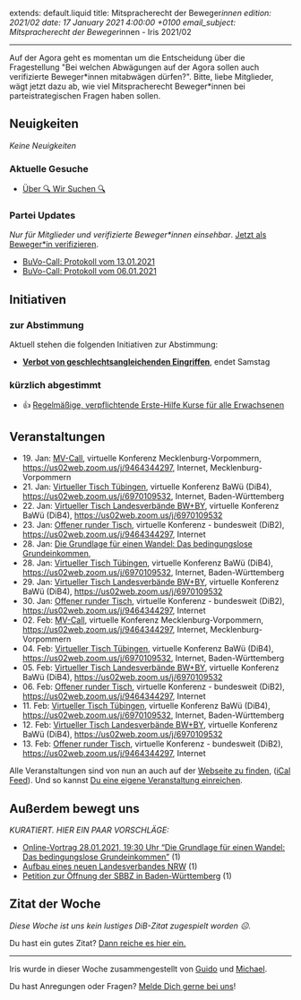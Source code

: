 
extends: default.liquid
title: Mitspracherecht der Beweger*innen
edition: 2021/02
date: 17 January 2021 4:00:00 +0100
email_subject: Mitspracherecht der Beweger*innen - Iris 2021/02

---
Auf der Agora geht es momentan um die Entscheidung über die Fragestellung "Bei welchen Abwägungen auf der Agora sollen auch verifizierte Beweger\*innen mitabwägen dürfen?". Bitte, liebe Mitglieder, wägt jetzt dazu ab, wie viel Mitspracherecht Beweger\*innen bei parteistrategischen Fragen haben sollen.

## Neuigkeiten

_Keine Neuigkeiten_

### Aktuelle Gesuche

 - [Über 🔍 Wir Suchen 🔍](https://marktplatz.bewegung.jetzt/t/ueber-wir-suchen/8837)

### Partei Updates

_Nur für Mitglieder und verifizierte Beweger\*innen einsehbar_. [Jetzt als Beweger\*in verifizieren](https://bewegung.jetzt/bewegerin-werden/).

 - [BuVo-Call: Protokoll vom 13.01.2021](https://marktplatz.bewegung.jetzt/t/buvo-call-protokoll-vom-13-01-2021/37112)
 - [BuVo-Call: Protokoll vom 06.01.2021](https://marktplatz.bewegung.jetzt/t/buvo-call-protokoll-vom-06-01-2021/37049)

## Initiativen

### zur Abstimmung
Aktuell stehen die folgenden Initiativen zur Abstimmung:

 - **[Verbot von geschlechtsangleichenden Eingriffen](https://abstimmen.bewegung.jetzt/initiative/306-verbot-von-geschlechtsangleichenden-eingriffen)**, endet Samstag
### kürzlich abgestimmt

 - 👍 [Regelmäßige, verpflichtende Erste-Hilfe Kurse für alle Erwachsenen](https://abstimmen.bewegung.jetzt/initiative/302-regelmaige-verpflichtende-erste-hilfe-kurse-fur-alle-erwachsenen)


## Veranstaltungen

 - 19.&nbsp;Jan: [MV-Call](https://bewegung.jetzt/veranstaltungen/mv-call-2/), virtuelle Konferenz Mecklenburg-Vorpommern, https://us02web.zoom.us/j/9464344297, Internet, Mecklenburg-Vorpommern
 - 21.&nbsp;Jan: [Virtueller Tisch Tübingen](https://bewegung.jetzt/veranstaltungen/virtueller-tisch-tuebingen-2021-01-21/), virtuelle Konferenz BaWü (DiB4), https://us02web.zoom.us/j/6970109532, Internet, Baden-Württemberg
 - 22.&nbsp;Jan: [Virtueller Tisch Landesverbände BW+BY](https://bewegung.jetzt/veranstaltungen/virtueller-tisch-landesverbaende-bwby-2021-01-22/), virtuelle Konferenz BaWü (DiB4), https://us02web.zoom.us/j/6970109532
 - 23.&nbsp;Jan: [Offener runder Tisch](https://bewegung.jetzt/veranstaltungen/offener-runder-tisch-2021-01-23/), virtuelle Konferenz - bundesweit (DiB2), https://us02web.zoom.us/j/9464344297, Internet
 - 28.&nbsp;Jan: [Die Grundlage für einen Wandel: Das bedingungslose Grundeinkommen](https://bewegung.jetzt/veranstaltungen/die-grundlage-fuer-einen-wandel-das-bedingungslose-grundeinkommen/), 
 - 28.&nbsp;Jan: [Virtueller Tisch Tübingen](https://bewegung.jetzt/veranstaltungen/virtueller-tisch-tuebingen-2021-01-28/), virtuelle Konferenz BaWü (DiB4), https://us02web.zoom.us/j/6970109532, Internet, Baden-Württemberg
 - 29.&nbsp;Jan: [Virtueller Tisch Landesverbände BW+BY](https://bewegung.jetzt/veranstaltungen/virtueller-tisch-landesverbaende-bwby-2021-01-29/), virtuelle Konferenz BaWü (DiB4), https://us02web.zoom.us/j/6970109532
 - 30.&nbsp;Jan: [Offener runder Tisch](https://bewegung.jetzt/veranstaltungen/offener-runder-tisch-2021-01-30/), virtuelle Konferenz - bundesweit (DiB2), https://us02web.zoom.us/j/9464344297, Internet
 - 02.&nbsp;Feb: [MV-Call](https://bewegung.jetzt/veranstaltungen/mv-call-2/), virtuelle Konferenz Mecklenburg-Vorpommern, https://us02web.zoom.us/j/9464344297, Internet, Mecklenburg-Vorpommern
 - 04.&nbsp;Feb: [Virtueller Tisch Tübingen](https://bewegung.jetzt/veranstaltungen/virtueller-tisch-tuebingen-2021-02-04/), virtuelle Konferenz BaWü (DiB4), https://us02web.zoom.us/j/6970109532, Internet, Baden-Württemberg
 - 05.&nbsp;Feb: [Virtueller Tisch Landesverbände BW+BY](https://bewegung.jetzt/veranstaltungen/virtueller-tisch-landesverbaende-bwby-2021-02-05/), virtuelle Konferenz BaWü (DiB4), https://us02web.zoom.us/j/6970109532
 - 06.&nbsp;Feb: [Offener runder Tisch](https://bewegung.jetzt/veranstaltungen/offener-runder-tisch-2021-02-06/), virtuelle Konferenz - bundesweit (DiB2), https://us02web.zoom.us/j/9464344297, Internet
 - 11.&nbsp;Feb: [Virtueller Tisch Tübingen](https://bewegung.jetzt/veranstaltungen/virtueller-tisch-tuebingen-2021-02-11/), virtuelle Konferenz BaWü (DiB4), https://us02web.zoom.us/j/6970109532, Internet, Baden-Württemberg
 - 12.&nbsp;Feb: [Virtueller Tisch Landesverbände BW+BY](https://bewegung.jetzt/veranstaltungen/virtueller-tisch-landesverbaende-bwby-2021-02-12/), virtuelle Konferenz BaWü (DiB4), https://us02web.zoom.us/j/6970109532
 - 13.&nbsp;Feb: [Offener runder Tisch](https://bewegung.jetzt/veranstaltungen/offener-runder-tisch-2021-02-13/), virtuelle Konferenz - bundesweit (DiB2), https://us02web.zoom.us/j/9464344297, Internet


Alle Veranstaltungen sind von nun an auch auf der [Webseite zu finden](https://bewegung.jetzt/veranstaltungen/), ([iCal Feed](https://bewegung.jetzt/?ical=1)). Und so kannst [Du eine eigene Veranstaltung einreichen](https://marktplatz.bewegung.jetzt/t/eine-veranstaltung-auf-der-webseite-einreichen/21379).


## Außerdem bewegt uns

_KURATIERT. HIER EIN PAAR VORSCHLÄGE:_
 - [Online-Vortrag 28.01.2021, 19:30 Uhr &ldquo;Die Grundlage für einen Wandel: Das bedingungslose Grundeinkommen&rdquo;](https://marktplatz.bewegung.jetzt/t/online-vortrag-28-01-2021-19-30-uhr-die-grundlage-fuer-einen-wandel-das-bedingungslose-grundeinkommen/37099) (1)
 - [Aufbau eines neuen Landesverbandes NRW](https://marktplatz.bewegung.jetzt/t/aufbau-eines-neuen-landesverbandes-nrw/37109) (1)
 - [Petition zur Öffnung der SBBZ in Baden-Württemberg](https://marktplatz.bewegung.jetzt/t/petition-zur-oeffnung-der-sbbz-in-baden-wuerttemberg/37067) (1)


## Zitat der Woche
_Diese Woche ist uns kein lustiges DiB-Zitat zugespielt worden ☹._

Du hast ein gutes Zitat? [Dann reiche es hier ein.](https://marktplatz.bewegung.jetzt/t/fortsetzung-lustige-dib-zitate/24431)


---

Iris wurde in dieser Woche zusammengestellt von [Guido](https://marktplatz.bewegung.jetzt/u/Guido/) und [Michael](https://marktplatz.bewegung.jetzt/u/MichaelVoss/).

Du hast Anregungen oder Fragen? [Melde Dich gerne bei uns](https://marktplatz.bewegung.jetzt/t/neu-iris-die-woechtliche-zusammenfasssung-zum-sonntagsbrunch/10990)!

